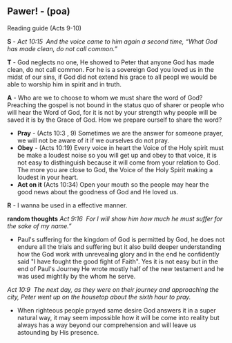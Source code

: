 ## Pawer! - (poa)
Reading guide (Acts 9-10)

__S__ - _Act 10:15  And the voice came to him again a second time, “What God has made clean, do not call common.”_

__T__ - God neglects no one, He showed to Peter that anyone God has made clean, do not call common. For he is a sovereign God you loved us in the midst of our sins, if God did not extend his grace to all peopl we would be able to worship him in spirit and in truth.

__A__ - Who are we to choose to whom we must share the word of God? Preaching the gospel is not bound in the status quo of sharer or people who will hear the Word of God, for it is not by your strength why people will be saved it is by the Grace of God. How we prepare ourself to share the word?

 - __Pray__ - (Acts 10:3 , 9) Sometimes we are the answer for someone prayer, we will not be aware of it if we ourselves do not pray.
 - __Obey__ - (Acts 10:19) Every voice in heart the Voice of the Holy spirit must be make a loudest noise so you will get up and obey to that voice, it is not easy to disthinguish because it will come from your relation to God. The more you are close to God, the Voice of the Holy Spirit making a loudest in your heart.
 - __Act on it__ (Acts 10:34) Open your mouth so the people may hear the good news about the goodness of God and He loved us.

__R__ - I wanna be used in a effective manner.

__random thoughts__
_Act 9:16  For I will show him how much he must suffer for the sake of my name.”_
 - Paul's suffering for the kingdom of God is permitted by God, he does not endure all the trials and suffering but it also build deeper understanding how the God work with unrevealing glory and in the end he confidently said "I have fought the good fight of Faith". Yes it is not easy but in the end of Paul's Journey He wrote mostly half of the new testament and he was used mightily by the whom he serve.


  _Act 10:9  The next day, as they were on their journey and approaching the city, Peter went up on the housetop about the sixth hour to pray._
   - When righteous people prayed same desire God answers it in a super natural way, it may seem impossible how it will be come into reality but always has a way beyond our comprehension and will leave us astounding by His presence.